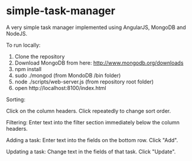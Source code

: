 simple-task-manager
===================

A very simple task manager implemented using AngularJS, MongoDB and NodeJS.

To run locally:

1. Clone the repository
2. Download MongoDB from here: http://www.mongodb.org/downloads
3. npm install
4. sudo ./mongod (from MondoDB /bin folder)
5. node ./scripts/web-server.js (from repository root folder)
6. open http://localhost:8100/index.html

Sorting:

Click on the column headers. Click repeatedly to change sort order.

Filtering:
Enter text into the filter section immediately below the column headers.

Adding a task:
Enter text into the fields on the bottom row. Click "Add".

Updating a task:
Change text in the fields of that task. Click "Update".
